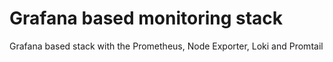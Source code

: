 # Grafana based monitoring stack
Grafana based stack with the Prometheus, Node Exporter, Loki and Promtail

